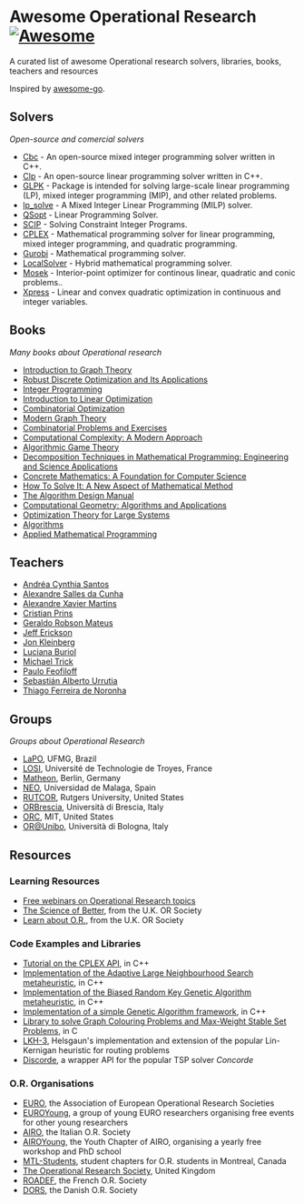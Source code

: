 # Awesome Operational Research [![Awesome](https://cdn.rawgit.com/sindresorhus/awesome/d7305f38d29fed78fa85652e3a63e154dd8e8829/media/badge.svg)](https://github.com/sindresorhus/awesome)

A curated list of awesome Operational research solvers, libraries, books, teachers and resources

Inspired by [awesome-go](https://github.com/avelino/awesome-go).

## Solvers

*Open-source and comercial solvers*

* [Cbc](https://projects.coin-or.org/Cbc) - An open-source mixed integer programming solver written in C++.
* [Clp](https://projects.coin-or.org/Clp) - An open-source linear programming solver written in C++.
* [GLPK](https://www.gnu.org/software/glpk/) - Package is intended for solving large-scale linear programming (LP), mixed integer programming (MIP), and other related problems.
* [lp_solve](http://lpsolve.sourceforge.net/5.5/) - A Mixed Integer Linear Programming (MILP) solver.
* [QSopt](http://www.math.uwaterloo.ca/~bico/qsopt/) - Linear Programming Solver.
* [SCIP](http://scip.zib.de/) - Solving Constraint Integer Programs.
* [CPLEX](http://www-01.ibm.com/software/commerce/optimization/cplex-optimizer/) - Mathematical programming solver for linear programming, mixed integer programming, and quadratic programming.
* [Gurobi](http://www.gurobi.com/) - Mathematical programming solver.
* [LocalSolver](http://www.localsolver.com/) - Hybrid mathematical programming solver.
* [Mosek](https://www.mosek.com/products/mosek) - Interior-point optimizer for continous linear, quadratic and conic problems..
* [Xpress](http://www.fico.com/en/products/fico-xpress-optimization-suite) - Linear and convex quadratic optimization in continuous and integer variables.

## Books

*Many books about Operational research*

* [Introduction to Graph Theory](https://www.amazon.com/Introduction-Graph-Theory-Douglas-West/dp/0130144002/)
* [Robust Discrete Optimization and Its Applications](https://www.amazon.com/Robust-Discrete-Optimization-Applications-Nonconvex/dp/0792342917)
* [Integer Programming](https://www.amazon.com/Integer-Programming-Laurence-Wolsey/dp/0471283665/)
* [Introduction to Linear Optimization](https://www.amazon.com/Introduction-Linear-Optimization-Scientific-Computation/dp/1886529191/)
* [Combinatorial Optimization](https://www.amazon.com/Combinatorial-Optimization-3-B-C/dp/3540443894)
* [Modern Graph Theory](https://www.amazon.com/Modern-Graph-Theory-Bela-Bollobas/dp/0387984887/)
* [Combinatorial Problems and Exercises](https://www.amazon.com/Combinatorial-Problems-Exercises-Chelsea-Publishing/dp/0821842625/)
* [Computational Complexity: A Modern Approach](https://www.amazon.com/Computational-Complexity-A-Modern-Approach/dp/0521424267/)
* [Algorithmic Game Theory](https://www.amazon.com/Algorithmic-Game-Theory-Noam-Nisan/dp/0521872820/)
* [Decomposition Techniques in Mathematical Programming: Engineering and Science Applications](https://www.amazon.com/Decomposition-Techniques-Mathematical-Programming-Applications/dp/3642066070/)
* [ Concrete Mathematics: A Foundation for Computer Science](https://www.amazon.com/Concrete-Mathematics-Foundation-Computer-Science/dp/0201558025/)
* [How To Solve It: A New Aspect of Mathematical Method](https://www.amazon.com/How-Solve-Aspect-Mathematical-Method/dp/4871878309/)
* [The Algorithm Design Manual](https://www.amazon.com/Algorithm-Design-Manual-Steven-Skiena/dp/1849967202/)
* [Computational Geometry: Algorithms and Applications](https://www.amazon.com/Computational-Geometry-Applications-Mark-Berg/dp/3642096816/)
* [Optimization Theory for Large Systems](https://www.amazon.com/Optimization-Theory-Large-Systems-Mathematics/dp/0486419991)
* [Algorithms](http://algs4.cs.princeton.edu/home/)
* [Applied Mathematical Programming](http://web.mit.edu/15.053/www/)

## Teachers

* [Andréa Cynthia Santos](http://losi.utt.fr/fr/_plugins/mypage/mypage/content/duhamela.html)
* [Alexandre Salles da Cunha](http://homepages.dcc.ufmg.br/~acunha/)
* [Alexandre Xavier Martins](http://www.icea.ufop.br/professores/alexandre_xavier_martins/)
* [Cristian Prins](http://losi.utt.fr/fr/_plugins/mypage/mypage/content/prins.html)
* [Geraldo Robson Mateus](http://homepages.dcc.ufmg.br/~mateus/)
* [Jeff Erickson](http://jeffe.cs.illinois.edu/)
* [Jon Kleinberg](http://www.cs.cornell.edu/home/kleinber/)
* [Luciana Buriol](http://www.inf.ufrgs.br/~buriol/)
* [Michael Trick](http://mat.gsia.cmu.edu/)
* [Paulo Feofiloff](https://www.ime.usp.br/~pf/)
* [Sebastián Alberto Urrutia](http://homepages.dcc.ufmg.br/~surrutia/)
* [Thiago Ferreira de Noronha](http://homepages.dcc.ufmg.br/~tfn/)

## Groups

*Groups about Operational Research*

* [LaPO](https://sites.google.com/site/lapoufmg/), UFMG, Brazil
* [LOSI](http://losi.utt.fr/fr/index.html), Université de Technologie de Troyes, France
* [Matheon](http://www.matheon.de/), Berlin, Germany
* [NEO](http://neo.lcc.uma.es/), Universidad de Malaga, Spain
* [RUTCOR](http://rutcor.rutgers.edu/), Rutgers University, United States
* [ORBrescia](http://or-brescia.unibs.it/), Università di Brescia, Italy
* [ORC](http://orc.mit.edu/), MIT, United States
* [OR@Unibo](http://or.dei.unibo.it/), Università di Bologna, Italy

## Resources

### Learning Resources

* [Free webinars on Operational Research topics](https://www.airoyoung.org/resources/euro-seminars)
* [The Science of Better](http://www.scienceofbetter.co.uk/), from the U.K. OR Society
* [Learn about O.R.](http://www.learnaboutor.co.uk/), from the U.K. OR Society

### Code Examples and Libraries

* [Tutorial on the CPLEX API](https://github.com/alberto-santini/cplex-example), in C++
* [Implementation of the Adaptive Large Neighbourhood Search metaheuristic](https://github.com/alberto-santini/adaptive-large-neighbourhood-search), in C++
* [Implementation of the Biased Random Key Genetic Algorithm metaheuristic](https://github.com/alberto-santini/biased-random-key-ga), in C++
* [Implementation of a simple Genetic Algorithm framework](https://github.com/alberto-santini/simple-ga-cpp), in C++
* [Library to solve Graph Colouring Problems and Max-Weight Stable Set Problems](https://github.com/heldstephan/exactcolors), in C
* [LKH-3](http://www.akira.ruc.dk/~keld/research/LKH-3/), Helsgaun's implementation and extension of the popular Lin-Kernigan heuristic for routing problems
* [Discorde](https://github.com/andremaravilha/discorde-tsp), a wrapper API for the popular TSP solver *Concorde*

### O.R. Organisations

* [EURO](https://www.euro-online.org/web/pages/1/home), the Association of European Operational Research Societies
* [EUROYoung](https://euroyoung.github.io/), a group of young EURO researchers organising free events for other young researchers
* [AIRO](https://www.airo.org/), the Italian O.R. Society
* [AIROYoung](http://www.airoyoung.org/), the Youth Chapter of AIRO, organising a yearly free workshop and PhD school
* [MTL-Students](https://www.mtl-students.com/), student chapters for O.R. students in Montreal, Canada
* [The Operational Research Society](https://www.theorsociety.com/), United Kingdom
* [ROADEF](https://www.google.com/search?q=roadef&ie=utf-8&oe=utf-8&client=firefox-b-ab), the French O.R. Society
* [DORS](www.dorsnet.dk), the Danish O.R. Society
